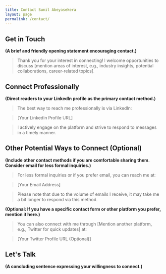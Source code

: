 ```yaml
---
title: Contact Sunil Abeyasekera
layout: page
permalink: /contact/
---
```


## Get in Touch

**(A brief and friendly opening statement encouraging contact.)**

> Thank you for your interest in connecting! I welcome opportunities to discuss [mention areas of interest, e.g., industry insights, potential collaborations, career-related topics].

## Connect Professionally

**(Direct readers to your LinkedIn profile as the primary contact method.)**

> The best way to reach me professionally is via LinkedIn:

> [Your LinkedIn Profile URL]

> I actively engage on the platform and strive to respond to messages in a timely manner.

## Other Potential Ways to Connect (Optional)

**(Include other contact methods if you are comfortable sharing them. Consider email for less formal inquiries.)**

> For less formal inquiries or if you prefer email, you can reach me at:

> [Your Email Address]

> Please note that due to the volume of emails I receive, it may take me a bit longer to respond via this method.

**(Optional: If you have a specific contact form or other platform you prefer, mention it here.)**

> You can also connect with me through [Mention another platform, e.g., Twitter for quick updates] at:

> [Your Twitter Profile URL (Optional)]

## Let's Talk

**(A concluding sentence expressing your willingness to connect.)**
